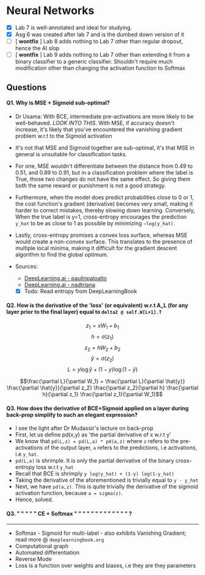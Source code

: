 # Neural Networks

- [x] Lab 7 is well-annotated and ideal for studying.
- [x] Asg 6 was created after lab 7 and is the dumbed down version of it
- [ ] [ **wontfix** ] Lab 8 adds nothing to Lab 7 other than regular dropout, hence the AI slop
- [ ] [ **wontfix** ] Lab 9 adds nothing to Lab 7 other than extending it from a binary classifier to a generic classifier. Shouldn't require much modification other than changing the activation function to Softmax

## Questions

#### Q1. Why is MSE + Sigmoid sub-optimal?

- Dr Usama: With BCE, intermediate pre-activations are more likely to be well-behaved. _LOOK INTO THIS_. With MSE, if accuracy doesn't increase, it's likely that you've encountered the vanishing gradient problem w.r.t to the Sigmoid activation

- It's not that MSE and Sigmoid together are sub-optimal, it's that MSE in general is unsuitable for classification tasks.
- For one, MSE wouldn't differentiate between the distance from 0.49 to 0.51, and 0.89 to 0.91, but in a classification problem where the label is True, those two changes do not have the same effect. So giving them both the same reward or punishment is not a good strategy.
- Furthermore, when the model does predict probabilities close to 0 or 1, the cost function's gradient (derivative) becomes very small, making it harder to correct mistakes, thereby slowing down learning. Conversely, When the true label is y=1, cross-entropy encourages the prediction `y_hat` to be as close to 1 as possible by minimizing `−log(y_hat)`.
- Lastly, cross-entropy promises a convex loss surface, whereas MSE would create a non-convex surface. This translates to the presence of multiple local minima, making it difficult for the gradient descent algorithm to find the global optimum.
- Sources:
    - [DeepLearning.ai - paulinpaloalto](https://community.deeplearning.ai/t/mse-cost-function/23349/2)
    - [DeepLearning.ai - nadtriana](https://community.deeplearning.ai/t/use-of-squared-error-with-sigmoid-and-applying-gradient-descent/700239/2)
    - [x] Todo: Read entropy from DeepLearningBook

#### Q2. How is the derivative of the 'loss' (or equivalent) w.r.t A_L (for any layer prior to the final layer) equal to `delta2 @ self.W[L+1].T`

$$z_1 = xW_1 + b_1$$
$$h = \sigma(z_1)$$
$$z_2 = hW_2 + b_2$$
$$\hat{y} = \sigma(z_2)$$
$$L = y\log\hat{y} + (1-y)\log(1-\hat{y})$$

```math
\frac{\partial L}{\partial W_1}
= \frac{\partial L}{\partial \hat{y}}
\frac{\partial \hat{y}}{\partial z_2}
\frac{\partial z_2}{\partial h}
\frac{\partial h}{\partial z_1}
\frac{\partial z_1}{\partial W_1}
```

#### Q3. How does the derivative of BCE+Sigmoid applied on a layer during back-prop simplify to such an elegant expression?

- I see the light after Dr Mudassir's lecture on back-prop
- First, let us define pd(x,y) as 'the partial derivative of x w.r.t y'
- We know that `pd(L,z) = pd(L,a) * pd(a,z)` where `z` refers to the pre-activations of the output layer, `a` refers to the predictions, i.e activations, i.e `y_hat`.
- `pd(L,a)` is shrimple. It is only the partial derivative of the binary cross-entropy loss w.r.t `y_hat`
- Recall that BCE is shrimply `y log(y_hat) + (1-y) log(1-y_hat)`
- Taking the derivative of the aforementioned is trivially equal to `y - y_hat`
- Next, we have `pd(a,z)`. This is quite trivially the derivative of the sigmoid activation function, because `a = sigma(z)`.
- Hence, solved.

#### Q3. " " " " " CE + Softmax " " " " " " " " " " " " " ?

---

- Softmax - Sigmoid for multi-label - also exhibits Vanishing Gradient; read more @ `deeplearningbook.org`
- Computational graph
- Automated differentiation
- Reverse Mode
- Loss is a function over weights and biases, i.e they are they parameters
